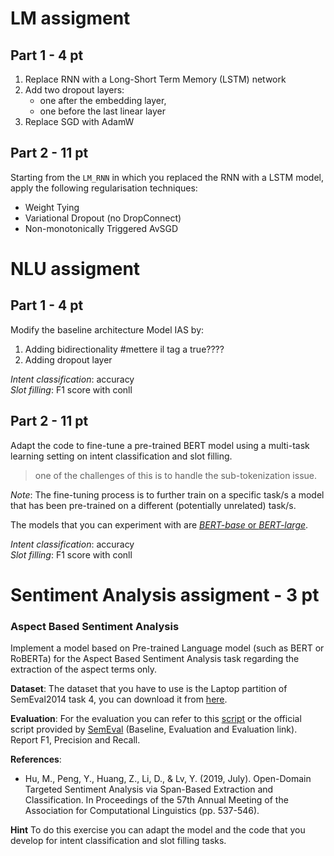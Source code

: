 # LM assigment
## Part 1 - 4 pt
1. Replace RNN with a Long-Short Term Memory (LSTM) network
2. Add two dropout layers: 
   - one after the embedding layer,
   - one before the last linear layer
3. Replace SGD with AdamW 

## Part 2 - 11 pt
Starting from the `LM_RNN` in which you replaced the RNN with a LSTM model, apply the following regularisation techniques:
- Weight Tying 
- Variational Dropout (no DropConnect)
- Non-monotonically Triggered AvSGD 

# NLU assigment
## Part 1 - 4 pt 
Modify the baseline architecture Model IAS by:
1. Adding bidirectionality #mettere il tag a true????
2. Adding dropout layer

*Intent classification*: accuracy <br>
*Slot filling*: F1 score with conll

## Part 2 - 11 pt
Adapt the code to fine-tune a pre-trained BERT model using a multi-task learning setting on intent classification and slot filling. 
> one of the challenges of this is to handle the sub-tokenization issue.

*Note*: The fine-tuning process is to further train on a specific task/s a model that has been pre-trained on a different (potentially unrelated) task/s.


The models that you can experiment with are [*BERT-base* or *BERT-large*](https://huggingface.co/google-bert/bert-base-uncased). 

*Intent classification*: accuracy <br>
*Slot filling*: F1 score with conll

# Sentiment Analysis assigment - 3 pt
### Aspect Based Sentiment Analysis 
Implement a model based on  Pre-trained Language model (such as BERT or RoBERTa) for the Aspect Based Sentiment Analysis task regarding the extraction of the aspect terms only. 
    
**Dataset**: The dataset that you have to use is the Laptop partition of SemEval2014 task 4, you can download it from [here](https://github.com/lixin4ever/E2E-TBSA/tree/master/data).

**Evaluation**:  For the evaluation you can refer to this [script](https://github.com/lixin4ever/E2E-TBSA/blob/master/evals.py) or the official script provided by [SemEval](https://alt.qcri.org/semeval2014/task4/index.php?id=data-and-tools) (Baseline, Evaluation and Evaluation link). Report F1, Precision and Recall.

**References**:

- Hu, M., Peng, Y., Huang, Z., Li, D., & Lv, Y. (2019, July). Open-Domain Targeted Sentiment Analysis via Span-Based Extraction and Classification. In Proceedings of the 57th Annual Meeting of the Association for Computational Linguistics (pp. 537-546).

**Hint** 
To do this exercise you can adapt the model and the code that you develop for intent classification and slot filling tasks.